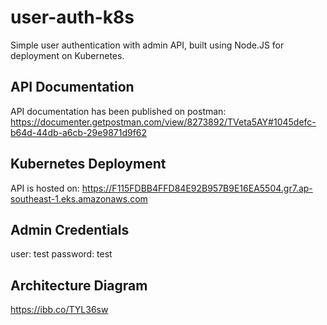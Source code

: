 # user-auth-k8s
Simple user authentication with admin API, built using Node.JS for deployment on Kubernetes.

## API Documentation
API documentation has been published on postman: https://documenter.getpostman.com/view/8273892/TVeta5AY#1045defc-b64d-44db-a6cb-29e9871d9f62

## Kubernetes Deployment
API is hosted on: https://F115FDBB4FFD84E92B957B9E16EA5504.gr7.ap-southeast-1.eks.amazonaws.com

## Admin Credentials
user: test
password: test

## Architecture Diagram
https://ibb.co/TYL36sw
